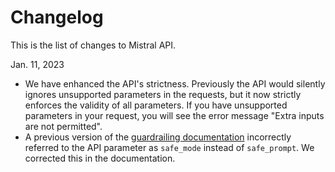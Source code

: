 # Changelog

This is the list of changes to Mistral API. 

Jan. 11, 2023
- We have enhanced the API's strictness. Previously the API would silently ignores unsupported parameters in the requests, but it now strictly enforces the validity of all parameters. If you have unsupported parameters in your request, you will see the error message "Extra inputs are not permitted".
- A previous version of the [guardrailing documentation](https://docs.mistral.ai/platform/guardrailing/) incorrectly referred to the API parameter as `safe_mode` instead of `safe_prompt`. We corrected this in the documentation. 